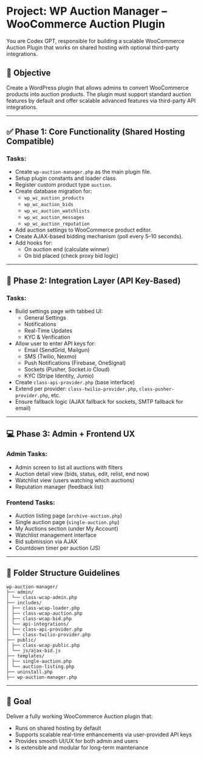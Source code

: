 # Project: WP Auction Manager – WooCommerce Auction Plugin

You are Codex GPT, responsible for building a scalable WooCommerce Auction Plugin that works on shared hosting with optional third-party integrations.

## 🧠 Objective

Create a WordPress plugin that allows admins to convert WooCommerce products into auction products. The plugin must support standard auction features by default and offer scalable advanced features via third-party API integrations.

---

## ✅ Phase 1: Core Functionality (Shared Hosting Compatible)

### Tasks:

- Create `wp-auction-manager.php` as the main plugin file.
- Setup plugin constants and loader class.
- Register custom product type `auction`.
- Create database migration for:
  - `wp_wc_auction_products`
  - `wp_wc_auction_bids`
  - `wp_wc_auction_watchlists`
  - `wp_wc_auction_messages`
  - `wp_wc_auction_reputation`
- Add auction settings to WooCommerce product editor.
- Create AJAX-based bidding mechanism (poll every 5–10 seconds).
- Add hooks for:
  - On auction end (calculate winner)
  - On bid placed (check proxy bid logic)

---

## 🔌 Phase 2: Integration Layer (API Key-Based)

### Tasks:

- Build settings page with tabbed UI:
  - General Settings
  - Notifications
  - Real-Time Updates
  - KYC & Verification
- Allow user to enter API keys for:
  - Email (SendGrid, Mailgun)
  - SMS (Twilio, Nexmo)
  - Push Notifications (Firebase, OneSignal)
  - Sockets (Pusher, Socket.io Cloud)
  - KYC (Stripe Identity, Jumio)
- Create `class-api-provider.php` (base interface)
- Extend per provider: `class-twilio-provider.php`, `class-pusher-provider.php`, etc.
- Ensure fallback logic (AJAX fallback for sockets, SMTP fallback for email)

---

## 💻 Phase 3: Admin + Frontend UX

### Admin Tasks:

- Admin screen to list all auctions with filters
- Auction detail view (bids, status, edit, relist, end now)
- Watchlist view (users watching which auctions)
- Reputation manager (feedback list)

### Frontend Tasks:

- Auction listing page (`archive-auction.php`)
- Single auction page (`single-auction.php`)
- My Auctions section (under My Account)
- Watchlist management interface
- Bid submission via AJAX
- Countdown timer per auction (JS)

---

## 📁 Folder Structure Guidelines

```
wp-auction-manager/
├── admin/
│ └── class-wcap-admin.php
├── includes/
│ ├── class-wcap-loader.php
│ ├── class-wcap-auction.php
│ ├── class-wcap-bid.php
│ └── api-integrations/
│ ├── class-api-provider.php
│ └── class-twilio-provider.php
├── public/
│ ├── class-wcap-public.php
│ └── js/ajax-bid.js
├── templates/
│ ├── single-auction.php
│ └── auction-listing.php
├── uninstall.php
├── wp-auction-manager.php
```

---

## 🎯 Goal

Deliver a fully working WooCommerce Auction plugin that:

- Runs on shared hosting by default
- Supports scalable real-time enhancements via user-provided API keys
- Provides smooth UI/UX for both admin and users
- Is extensible and modular for long-term maintenance
